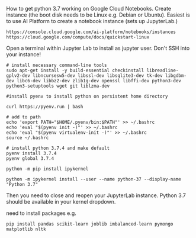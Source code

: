 How to get python 3.7 working on Google Cloud Notebooks. 
Create instance (the boot disk needs to be Linux e.g. Debian or Ubuntu).
Easiest is to use AI Platform to create a notebook instance (sets up JupyterLab.)
```
https://console.cloud.google.com/ai-platform/notebooks/instances
https://cloud.google.com/compute/docs/quickstart-linux
```

Open a terminal within Jupyter Lab to install as jupyter user. Don't SSH into your instance!

```
# install necessary command-line tools
sudo apt-get install -y build-essential checkinstall libreadline-gplv2-dev libncursesw5-dev libssl-dev libsqlite3-dev tk-dev libgdbm-dev libc6-dev libbz2-dev zlib1g-dev openssl libffi-dev python3-dev python3-setuptools wget git liblzma-dev

#install pyenv to install python on persistent home directory

curl https://pyenv.run | bash

# add to path
echo 'export PATH="$HOME/.pyenv/bin:$PATH"' >> ~/.bashrc
echo 'eval "$(pyenv init -)"' >> ~/.bashrc
echo 'eval "$(pyenv virtualenv-init -)"' >> ~/.bashrc
source ~/.bashrc

# install python 3.7.4 and make default
pyenv install 3.7.4
pyenv global 3.7.4

python -m pip install ipykernel

python -m ipykernel install --user --name python-37 --display-name "Python 3.7"
```

Then you need to close and reopen your JupyterLab instance. Python 3.7 should be available in your kernel dropdown.

need to install packages e.g.
```
pip install pandas scikit-learn joblib imbalanced-learn pymongo matplotlib nltk


